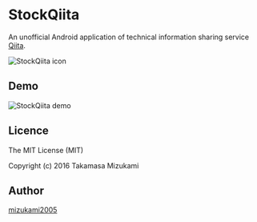 # StockQiita

An unofficial Android application of technical information sharing service [Qiita](https://qiita.com/).

![StockQiita icon](https://github.com/mizukami2005/qiita-client-app-android/blob/master/app/src/main/res/mipmap-xxxhdpi/ic_launcher.png)

## Demo

![StockQiita demo](https://github.com/mizukami2005/qiita-client-app-android/blob/master/images/stock_qiita_demo.gif)

## Licence

The MIT License (MIT)

Copyright (c) 2016 Takamasa Mizukami

## Author

[mizukami2005](https://github.com/mizukami2005)

